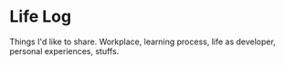 # Life Log

Things I'd like to share. Workplace, learning process, life as developer, personal experiences, stuffs.

